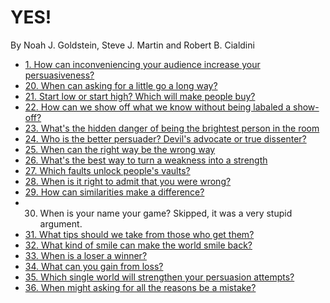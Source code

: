 YES!
====

By Noah J. Goldstein, Steve J. Martin and Robert B. Cialdini

* [1. How can inconveniencing your audience increase your persuasiveness?](1.md)
* [20. When can asking for a little go a long way?](20.md)
* [21. Start low or start high? Which will make people buy?](21.md)
* [22. How can we show off what we know without being labaled a show-off?](22.md)
* [23. What's the hidden danger of being the brightest person in the room](23.md)
* [24. Who is the better persuader? Devil's advocate or true dissenter?](24.md)
* [25. When can the right way be the wrong way](25.md)
* [26. What's the best way to turn a weakness into a strength](26.md)
* [27. Which faults unlock people's vaults?](27.md)
* [28. When is it right to admit that you were wrong?](28.md)
* [29. How can similarities make a difference?](29.md)
* 30. When is your name your game? Skipped, it was a very stupid argument.
* [31. What tips should we take from those who get them?](31.md)
* [32. What kind of smile can make the world smile back?](32.md)
* [33. When is a loser a winner?](33.md)
* [34. What can you gain from loss?](34.md)
* [35. Which single world will strengthen your persuasion attempts?](35.md)
* [36. When might asking for all the reasons be a mistake?](36.md)
